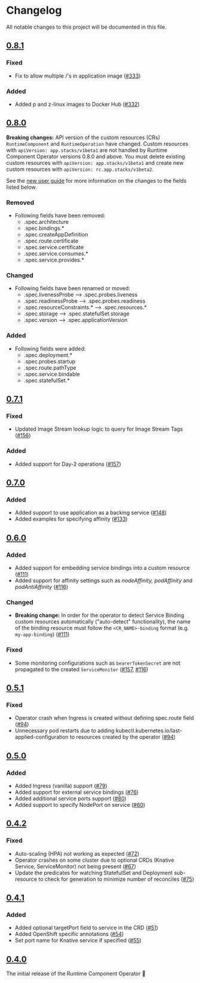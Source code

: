 <!--
This file includes chronologically ordered list of notable changes visible to end users for each version of the Runtime Component Operator. Keep a summary of the change and link to the pull request.

The format is based on [Keep a Changelog](https://keepachangelog.com/en/1.0.0/),
and this project adheres to [Semantic Versioning](https://semver.org/spec/v2.0.0.html).
-->

# Changelog
All notable changes to this project will be documented in this file.

## [0.8.1]

### Fixed

- Fix to allow multiple /'s in application image ([#333](https://github.com/application-stacks/runtime-component-operator/pull/333))

### Added

- Added p and z-linux images to Docker Hub ([#332](https://github.com/application-stacks/runtime-component-operator/pull/332))

## [0.8.0]

**Breaking changes:** API version of the custom resources (CRs) `RuntimeComponent` and `RuntimeOperation` have changed. Custom resources with `apiVersion: app.stacks/v1beta1` are not handled by Runtime Component Operator versions 0.8.0 and above. You must delete existing custom resources with `apiVersion: app.stacks/v1beta1` and create new custom resources with `apiVersion: rc.app.stacks/v1beta2`.

See the [new user guide](https://github.com/application-stacks/runtime-component-operator/blob/main/doc/user-guide-v1beta2.adoc) for more information on the changes to the fields listed below.

### Removed

- Following fields have been removed:
  - .spec.architecture
  - .spec.bindings.*
  - .spec.createAppDefinition
  - .spec.route.certificate
  - .spec.service.certificate
  - .spec.service.consumes.*
  - .spec.service.provides.*

### Changed

- Following fields have been renamed or moved:
  - .spec.livenessProbe --> .spec.probes.liveness
  - .spec.readinessProbe --> .spec.probes.readiness
  - .spec.resourceConstraints.* --> .spec.resources.*
  - .spec.storage --> .spec.statefulSet.storage
  - .spec.version --> .spec.applicationVersion

### Added

- Following fields were added: 
  - .spec.deployment.*
  - .spec.probes.startup
  - .spec.route.pathType
  - .spec.service.bindable
  - .spec.statefulSet.*

## [0.7.1]

### Fixed

- Updated Image Stream lookup logic to query for Image Stream Tags ([#156](https://github.com/application-stacks/runtime-component-operator/pull/156))

### Added

- Added support for Day-2 operations ([#157](https://github.com/application-stacks/runtime-component-operator/pull/157))

## [0.7.0]

### Added

- Added support to use application as a backing service ([#148](https://github.com/application-stacks/runtime-component-operator/pull/148))
- Added examples for specifying affinity ([#133](https://github.com/application-stacks/runtime-component-operator/pull/133))

## [0.6.0]

### Added

- Added support for embedding service bindings into a custom resource ([#111](https://github.com/application-stacks/runtime-component-operator/pull/111))
- Added support for affinity settings such as _nodeAffinity, podAffinity_ and _podAntiAffinity_ ([#116](https://github.com/application-stacks/runtime-component-operator/pull/116))

### Changed

- **Breaking change:** In order for the operator to detect Service Binding custom resources automatically ("auto-detect" functionality), the name of the binding resource must follow the `<CR_NAME>-binding` format (e.g. `my-app-binding`) ([#111](https://github.com/application-stacks/runtime-component-operator/pull/111))

### Fixed

- Some monitoring configurations such as `bearerTokenSecret` are not propagated to the created `ServiceMonitor` ([#157](https://github.com/OpenLiberty/open-liberty-operator/issues/157), [#116](https://github.com/application-stacks/runtime-component-operator/pull/116))

## [0.5.1]

### Fixed

- Operator crash when Ingress is created without defining spec.route field ([#94](https://github.com/application-stacks/runtime-component-operator/pull/94))
- Unnecessary pod restarts due to adding kubectl.kubernetes.io/last-applied-configuration to resources created by the operator ([#94](https://github.com/application-stacks/runtime-component-operator/pull/94))


## [0.5.0]

### Added

- Added Ingress (vanilla) support ([#79](https://github.com/application-stacks/runtime-component-operator/pull/79))
- Added support for external service bindings ([#76](https://github.com/application-stacks/runtime-component-operator/pull/76))
- Added additional service ports support ([#80](https://github.com/application-stacks/runtime-component-operator/pull/80))
- Added support to specify NodePort on service ([#60](https://github.com/application-stacks/runtime-component-operator/pull/60))

## [0.4.2]

### Fixed

- Auto-scaling (HPA) not working as expected ([#72](https://github.com/application-stacks/runtime-component-operator/pull/72))
- Operator crashes on some cluster due to optional CRDs (Knative Service, ServiceMonitor) not being present ([#67](https://github.com/application-stacks/runtime-component-operator/pull/67))
- Update the predicates for watching StatefulSet and Deployment sub-resource to check for generation to minimize number of reconciles ([#75](https://github.com/application-stacks/runtime-component-operator/pull/75))

## [0.4.1]

### Added

- Added optional targetPort field to service in the CRD ([#51](https://github.com/application-stacks/runtime-component-operator/pull/51))
- Added OpenShift specific annotations ([#54](https://github.com/application-stacks/runtime-component-operator/pull/54))
- Set port name for Knative service if specified ([#55](https://github.com/application-stacks/runtime-component-operator/pull/55))

## [0.4.0]

The initial release of the Runtime Component Operator 🎉


[Unreleased]: https://github.com/application-stacks/runtime-component-operator/compare/v0.8.1...HEAD
[0.8.1]: https://github.com/application-stacks/runtime-component-operator/releases/tag/v0.8.1
[0.8.0]: https://github.com/application-stacks/runtime-component-operator/releases/tag/v0.8.0
[0.7.1]: https://github.com/application-stacks/runtime-component-operator/releases/tag/v0.7.1
[0.7.0]: https://github.com/application-stacks/runtime-component-operator/releases/tag/v0.7.0
[0.6.0]: https://github.com/application-stacks/runtime-component-operator/releases/tag/v0.6.0
[0.5.1]: https://github.com/application-stacks/runtime-component-operator/releases/tag/v0.5.1
[0.5.0]: https://github.com/application-stacks/runtime-component-operator/releases/tag/v0.5.0
[0.4.2]: https://github.com/application-stacks/runtime-component-operator/releases/tag/v0.4.2
[0.4.1]: https://github.com/application-stacks/runtime-component-operator/releases/tag/v0.4.1
[0.4.0]: https://github.com/application-stacks/runtime-component-operator/releases/tag/v0.4.0

